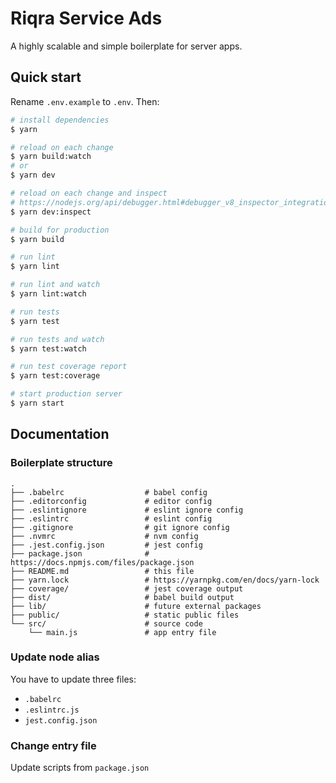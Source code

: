 # Riqra Service Ads

A highly scalable and simple boilerplate for server apps.

## Quick start

Rename `.env.example` to `.env`. Then:

```sh
# install dependencies
$ yarn

# reload on each change
$ yarn build:watch
# or
$ yarn dev

# reload on each change and inspect
# https://nodejs.org/api/debugger.html#debugger_v8_inspector_integration_for_node_js
$ yarn dev:inspect

# build for production
$ yarn build

# run lint
$ yarn lint

# run lint and watch
$ yarn lint:watch

# run tests
$ yarn test

# run tests and watch
$ yarn test:watch

# run test coverage report
$ yarn test:coverage

# start production server
$ yarn start
```

## Documentation

### Boilerplate structure

```
.
├── .babelrc                  # babel config
├── .editorconfig             # editor config
├── .eslintignore             # eslint ignore config
├── .eslintrc                 # eslint config
├── .gitignore                # git ignore config
├── .nvmrc                    # nvm config
├── .jest.config.json         # jest config
├── package.json              # https://docs.npmjs.com/files/package.json
├── README.md                 # this file
├── yarn.lock                 # https://yarnpkg.com/en/docs/yarn-lock
├── coverage/                 # jest coverage output
├── dist/                     # babel build output
├── lib/                      # future external packages
├── public/                   # static public files
└── src/                      # source code
    └── main.js               # app entry file
```

### Update node alias

You have to update three files:

* `.babelrc`
* `.eslintrc.js`
* `jest.config.json`

### Change entry file

Update scripts from `package.json`
